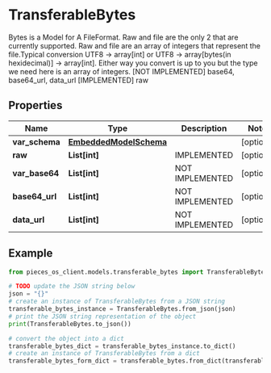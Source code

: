 # TransferableBytes

Bytes is a Model for A FileFormat. Raw and file are the only 2 that are currently supported. Raw and file are an array of integers that represent the file.Typical conversion UTF8 -> array[int] or UTF8 -> array[bytes(in hexidecimal)] -> array[int]. Either way you convert is up to you but the type we need here is an array of integers.  [NOT IMPLEMENTED] base64, base64_url, data_url [IMPLEMENTED] raw

## Properties

Name | Type | Description | Notes
------------ | ------------- | ------------- | -------------
**var_schema** | [**EmbeddedModelSchema**](EmbeddedModelSchema) |  | [optional] 
**raw** | **List[int]** | IMPLEMENTED | [optional] 
**var_base64** | **List[int]** | NOT IMPLEMENTED | [optional] 
**base64_url** | **List[int]** | NOT IMPLEMENTED | [optional] 
**data_url** | **List[int]** | NOT IMPLEMENTED | [optional] 

## Example

```python
from pieces_os_client.models.transferable_bytes import TransferableBytes

# TODO update the JSON string below
json = "{}"
# create an instance of TransferableBytes from a JSON string
transferable_bytes_instance = TransferableBytes.from_json(json)
# print the JSON string representation of the object
print(TransferableBytes.to_json())

# convert the object into a dict
transferable_bytes_dict = transferable_bytes_instance.to_dict()
# create an instance of TransferableBytes from a dict
transferable_bytes_form_dict = transferable_bytes.from_dict(transferable_bytes_dict)
```



